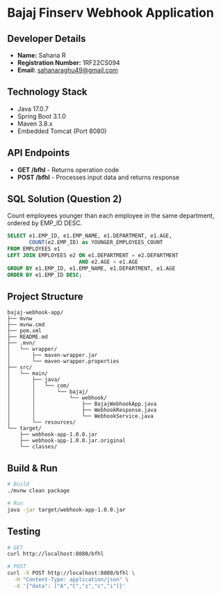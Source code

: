 # Bajaj Finserv Webhook Application

## Developer Details
- **Name:** Sahana R
- **Registration Number:** 1RF22CS094
- **Email:** sahanaraghu49@gmail.com

## Technology Stack
- Java 17.0.7
- Spring Boot 3.1.0
- Maven 3.8.x
- Embedded Tomcat (Port 8080)

## API Endpoints
- **GET /bfhl** - Returns operation code
- **POST /bfhl** - Processes input data and returns response

## SQL Solution (Question 2)
Count employees younger than each employee in the same department, ordered by EMP_ID DESC.

```sql
SELECT e1.EMP_ID, e1.EMP_NAME, e1.DEPARTMENT, e1.AGE,
       COUNT(e2.EMP_ID) as YOUNGER_EMPLOYEES_COUNT
FROM EMPLOYEES e1
LEFT JOIN EMPLOYEES e2 ON e1.DEPARTMENT = e2.DEPARTMENT 
                       AND e2.AGE < e1.AGE
GROUP BY e1.EMP_ID, e1.EMP_NAME, e1.DEPARTMENT, e1.AGE
ORDER BY e1.EMP_ID DESC;
```

## Project Structure
```
bajaj-webhook-app/
├── mvnw
├── mvnw.cmd
├── pom.xml
├── README.md
├── .mvn/
│   └── wrapper/
│       ├── maven-wrapper.jar
│       └── maven-wrapper.properties
├── src/
│   └── main/
│       ├── java/
│       │   └── com/
│       │       └── bajaj/
│       │           └── webhook/
│       │               ├── BajajWebhookApp.java
│       │               ├── WebhookResponse.java
│       │               └── WebhookService.java
│       └── resources/
└── target/
    ├── webhook-app-1.0.0.jar
    ├── webhook-app-1.0.0.jar.original
    └── classes/
```

## Build & Run
```bash
# Build
./mvnw clean package

# Run
java -jar target/webhook-app-1.0.0.jar
```

## Testing
```bash
# GET
curl http://localhost:8080/bfhl

# POST
curl -X POST http://localhost:8080/bfhl \
  -H "Content-Type: application/json" \
  -d '{"data": ["A","C","z","c","i"]}'
```

